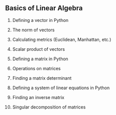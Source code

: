 ## Basics of Linear Algebra

1. Defining a vector in Python

2. The norm of vectors

3. Calculating metrics (Euclidean, Manhattan, etc.)

4. Scalar product of vectors

5. Defining a matrix in Python

6. Operations on matrices

7. Finding a matrix determinant

8. Defining a system of linear equations in Python

9. Finding an inverse matrix

10. Singular decomposition of matrices

